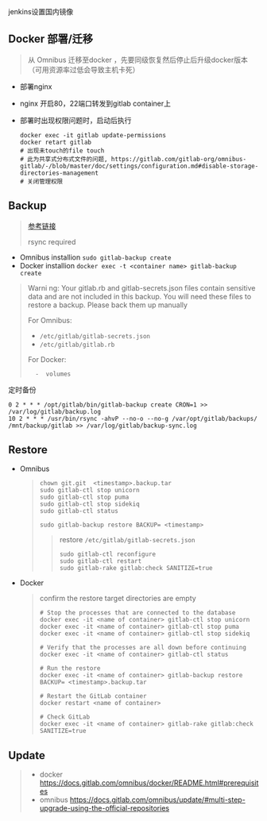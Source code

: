 jenkins设置国内镜像



## Docker 部署/迁移

>   从  Omnibus  迁移至docker ，先要同级恢复然后停止后升级docker版本（可用资源率过低会导致主机卡死）

-   部署nginx
-   nginx 开启80，22端口转发到gitlab container上

- 部署时出现权限问题时，启动后执行

  ```shell
  docker exec -it gitlab update-permissions
  docker retart gitlab
  # 出现未touch的file touch
  # 此为共享式分布式文件的问题, https://gitlab.com/gitlab-org/omnibus-gitlab/-/blob/master/doc/settings/configuration.md#disable-storage-directories-management
  # 关闭管理权限
  
  ```

  

## Backup

>   [参考链接](https://docs.gitlab.com/ee/raketasks/backup_restore.html) 
>
>   rsync required

-   Omnibus installion `sudo gitlab-backup create`
-   Docker installion `docker exec -t <container name> gitlab-backup create`

>   Warni ng: Your gitlab.rb and gitlab-secrets.json files contain sensitive data and are not included in this backup. You will need these files to restore a backup. Please back them up manually
>
>   For Omnibus:
>
>   -   `/etc/gitlab/gitlab-secrets.json`
>   -   `/etc/gitlab/gitlab.rb`
>
>   For Docker:
>
>   	-  volumes

定时备份

```shell
0 2 * * * /opt/gitlab/bin/gitlab-backup create CRON=1 >> /var/log/gitlab/backup.log
10 2 * * * /usr/bin/rsync -ahvP --no-o --no-g /var/opt/gitlab/backups/ /mnt/backup/gitlab >> /var/log/gitlab/backup-sync.log
```

## Restore

- Omnibus

  >   ```shell
  >   chown git.git  <timestamp>.backup.tar
  >   sudo gitlab-ctl stop unicorn
  >   sudo gitlab-ctl stop puma
  >   sudo gitlab-ctl stop sidekiq
  >   sudo gitlab-ctl status
  >   
  >   sudo gitlab-backup restore BACKUP= <timestamp>
  >   ```
  >
  >   >    restore  `/etc/gitlab/gitlab-secrets.json`
  >   >
  >   >    ```shell
  >   >    sudo gitlab-ctl reconfigure
  >   >    sudo gitlab-ctl restart
  >   >    sudo gitlab-rake gitlab:check SANITIZE=true
  >   >    ```



-   Docker

    >   confirm the restore target directories are empty
    >
    >   ```shell
    >   # Stop the processes that are connected to the database
    >   docker exec -it <name of container> gitlab-ctl stop unicorn
    >   docker exec -it <name of container> gitlab-ctl stop puma
    >   docker exec -it <name of container> gitlab-ctl stop sidekiq
    >   
    >   # Verify that the processes are all down before continuing
    >   docker exec -it <name of container> gitlab-ctl status
    >   
    >   # Run the restore
    >   docker exec -it <name of container> gitlab-backup restore BACKUP= <timestamp>.backup.tar
    >   
    >   # Restart the GitLab container
    >   docker restart <name of container>
    >   
    >   # Check GitLab
    >   docker exec -it <name of container> gitlab-rake gitlab:check SANITIZE=true
    >   ```

## Update

>   -   docker  https://docs.gitlab.com/omnibus/docker/README.html#prerequisites
>   -   omnibus https://docs.gitlab.com/omnibus/update/#multi-step-upgrade-using-the-official-repositories